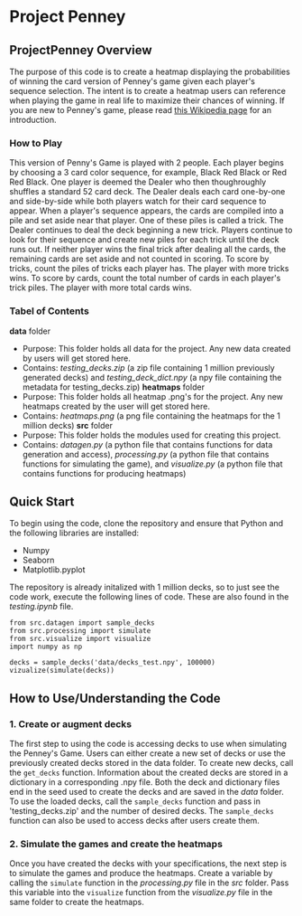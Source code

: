 # Project Penney
## ProjectPenney Overview

The purpose of this code is to create a heatmap displaying the probabilities of winning the card version of Penney's game given each player's sequence selection. The intent is to create a heatmap users can reference when playing the game in real life to maximize their chances of winning. If you are new to Penney's game, please read [this Wikipedia page](https://en.wikipedia.org/wiki/Penney%27s_game) for an introduction.

### How to Play
This version of Penny's Game is played with 2 people. Each player begins by choosing a 3 card color sequence, for example, Black Red Black or Red Red Black. One player is deemed the Dealer who then thoughroughly shuffles a standard 52 card deck. The Dealer deals each card one-by-one and side-by-side while both players watch for their card sequence to appear. When a player's sequence appears, the cards are compiled into a pile and set aside near that player. One of these piles is called a trick. The Dealer continues to deal the deck beginning a new trick. Players continue to look for their sequence and create new piles for each trick until the deck runs out. If neither player wins the final trick after dealing all the cards, the remaining cards are set aside and not counted in scoring. To score by tricks, count the piles of tricks each player has. The player with more tricks wins. To score by cards, count the total number of cards in each player's trick piles. The player with more total cards wins.


### Tabel of Contents
**data** folder
- Purpose: This folder holds all data for the project. Any new data created by users will get stored here.
- Contains: *testing_decks.zip* (a zip file containing 1 million previously generated decks) and *testing_deck_dict.npy* (a npy file containing the metadata for testing_decks.zip)
**heatmaps** folder
- Purpose: This folder holds all heatmap .png's for the project. Any new heatmaps created by the user will get stored here.
- Contains: *heatmaps.png* (a png file containing the heatmaps for the 1 million decks)
**src** folder
- Purpose: This folder holds the modules used for creating this project.
- Contains: *datagen.py* (a python file that contains functions for data generation and access), *processing.py* (a python file that contains functions for simulating the game), and *visualize.py* (a python file that contains functions for producing heatmaps)


## Quick Start

To begin using the code, clone the repository and ensure that Python and the following libraries are installed:
- Numpy
- Seaborn
- Matplotlib.pyplot

The repository is already initalized with 1 million decks, so to just see the code work, execute the following lines of code. These are also found in the *testing.ipynb* file.

```
from src.datagen import sample_decks
from src.processing import simulate
from src.visualize import visualize
import numpy as np

decks = sample_decks('data/decks_test.npy', 100000)
vizualize(simulate(decks))
```


## How to Use/Understanding the Code
### 1. Create or augment decks
The first step to using the code is accessing decks to use when simulating the Penney's Game. Users can either create a new set of decks or use the previously created decks stored in the data folder. To create new decks, call the `get_decks` function. Information about the created decks are stored in a dictionary in a corresponding .npy file. Both the deck and dictionary files end in the seed used to create the decks and are saved in the *data* folder. To use the loaded decks, call the `sample_decks` function and pass in 'testing_decks.zip' and the number of desired decks. The `sample_decks` function can also be used to access decks after users create them.


### 2. Simulate the games and create the heatmaps

Once you have created the decks with your specifications, the next step is to simulate the games and produce the heatmaps. Create a variable by calling the `simulate` function in the *processing.py* file in the *src* folder. Pass this variable into the `visualize` function from the *visualize.py* file in the same folder to create the heatmaps.